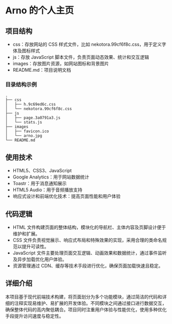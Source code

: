 # Arno 的个人主页

## 项目结构

- css：存放网站的 CSS 样式文件，比如 nekotora.99cf6f8c.css，用于定义字体及图标样式
- js：存放 JavaScript 脚本文件，负责页面动态效果、统计和交互逻辑
- images：存放图片资源，如网站图标和背景图片
- README.md：项目说明文档

### 目录结构示例

```plaintext
.
├── css
│   ├── h.9c69ed6c.css
│   └── nekotora.99cf6f8c.css
├── js
│   ├── page.3a0791a3.js
│   └── stats.js
├── images
│   ├── favicon.ico
│   └── arno.jpg
└── README.md
```

## 使用技术

- HTML5、CSS3、JavaScript
- Google Analytics：用于网站数据统计
- Toastr：用于消息通知展示
- HTML5 Audio：用于音频播放支持
- 响应式设计和前端优化技术：提高页面性能和用户体验

## 代码逻辑

- HTML 文件构建页面的整体结构，模块化的导航栏、主体内容及页脚设计便于维护和扩展。
- CSS 文件负责视觉展示、响应式布局和特殊效果的实现，采用合理的类命名规范以提升可读性。
- JavaScript 文件主要处理页面交互逻辑、动画效果和数据统计，通过事件监听及异步加载优化用户体验。
- 资源管理通过 CDN、缓存等技术手段进行优化，确保页面加载快速且稳定。

## 详细介绍

本项目基于现代前端技术构建，将页面划分为多个功能模块，通过简洁的代码和详细的注释实现易维护、易扩展的开发体验。不同模块之间通过接口进行数据交互，确保整体代码的高内聚低耦合。项目同时注重用户体验与性能优化，使用多种优化手段提升访问速度与稳定性。
